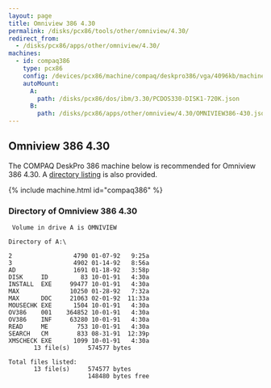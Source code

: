 ```yaml
---
layout: page
title: Omniview 386 4.30
permalink: /disks/pcx86/tools/other/omniview/4.30/
redirect_from:
  - /disks/pcx86/apps/other/omniview/4.30/
machines:
  - id: compaq386
    type: pcx86
    config: /devices/pcx86/machine/compaq/deskpro386/vga/4096kb/machine.xml
    autoMount:
      A:
        path: /disks/pcx86/dos/ibm/3.30/PCDOS330-DISK1-720K.json
      B:
        path: /disks/pcx86/apps/other/omniview/4.30/OMNIVIEW386-430.json
---
```


Omniview 386 4.30
-----------------

The COMPAQ DeskPro 386 machine below is recommended for Omniview 386 4.30.
A [directory listing](#directory-of-omniview-386-430) is also provided.

{% include machine.html id="compaq386" %}

### Directory of Omniview 386 4.30

	 Volume in drive A is OMNIVIEW   

	Directory of A:\

	2                 4790 01-07-92   9:25a
	3                 4902 01-14-92   8:56a
	AD                1691 01-18-92   3:58p
	DISK     ID         83 10-01-91   4:30a
	INSTALL  EXE     99477 10-01-91   4:30a
	MAX              10250 01-28-92   7:32a
	MAX      DOC     21063 02-01-92  11:33a
	MOUSECHK EXE      1504 10-01-91   4:30a
	OV386    001    364852 10-01-91   4:30a
	OV386    INF     63280 10-01-91   4:30a
	READ     ME        753 10-01-91   4:30a
	SEARCH   CM        833 08-31-91  12:39p
	XMSCHECK EXE      1099 10-01-91   4:30a
	       13 file(s)     574577 bytes

	Total files listed:
	       13 file(s)     574577 bytes
	                      148480 bytes free
